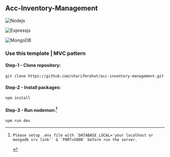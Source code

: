## Acc-Inventory-Management

![Nodejs](https://img.shields.io/badge/Node_JS-339933?style=for-the-badge&logo=nodedotjs&logoColor=white)

![Expressjs](https://img.shields.io/badge/Express-4e4e4e?style=for-the-badge&logo=express&logoColor=white)

![MongoDB](https://img.shields.io/badge/MongoDB-4EA94B?style=for-the-badge&logo=mongodb&logoColor=white)

### Use this template | MVC pattern

#### Step-1 - Clone repository:

```
git clone https://github.com/sharifmrahat/acc-inventory-management.git
```

#### Step-2 - Install packages:

```
npm install
```

#### Step-3 - Run nodemon:[^note]

```
npm run dev
```

[^note]:
        Please setup .env file with `DATABASE_LOCAL='your localhost or mongodb srv link'` & `PORT=5000` before run the server.
